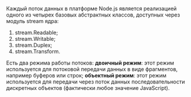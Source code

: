 Каждый поток данных в платформе Node.js является реализацией одного из четырех базовых абстрактных классов, доступных через модуль stream ядра:

1. stream.Readable;
2. stream.Writable;
3. stream.Duplex;
4. stream.Transform.

Есть два режима работы потоков:
**двоичный режим**: этот режим используется для потоковой передачи данных в виде фрагментов, например буферов или строк;
**объектный режим**: этот режим используется для передачи через поток данных последовательности дискретных объектов (фактически любое значение JavaScript).
